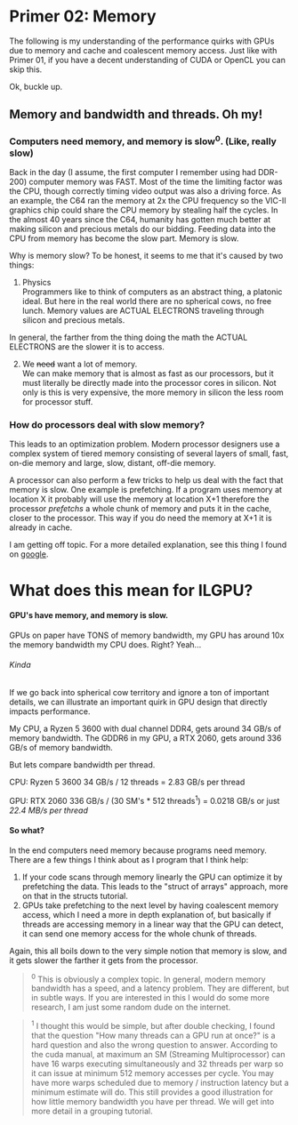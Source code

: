 ﻿# Primer 02: Memory

The following is my understanding of the performance quirks with GPUs due to memory and cache and coalescent memory access.
Just like with Primer 01, if you have a decent understanding of CUDA or OpenCL you can skip this.

Ok, buckle up.

## Memory and bandwidth and threads. Oh my!

### Computers need memory, and memory is slow<sup>0</sup>. (Like, really slow)
Back in the day (I assume, the first computer I remember using had DDR-200) computer memory
 was FAST. Most of the time the limiting factor was the CPU, though correctly timing video output was also
a driving force. As an example, the C64 ran the memory at 2x the CPU frequency so the VIC-II 
graphics chip could share the CPU memory by stealing half the cycles. In the almost 40 years since the C64, humanity 
has gotten much better at making silicon and precious metals do our bidding. Feeding 
data into the CPU from memory has become the slow part. Memory is slow.

Why is memory slow? To be honest, it seems to me that it's caused by two things:

1. Physics<br/>
Programmers like to think of computers as an abstract thing, a platonic ideal. 
But here in the real world there are no spherical cows, no free lunch. Memory values are ACTUAL
ELECTRONS traveling through silicon and precious metals. 

In general, the farther from the thing doing the math the ACTUAL ELECTRONS are the slower it is
to access.

2. We ~~need~~ want a lot of memory.<br/>
We can make memory that is almost as fast as our processors, but it must literally be directly made into the processor cores in silicon. 
Not only is this is very expensive, the more memory in silicon the less room for processor stuff. 

### How do processors deal with slow memory?

This leads to an optimization problem. Modern processor designers use a complex system of tiered 
memory consisting of several layers of small, fast, on-die memory and large, slow, distant, off-die memory.

A processor can also perform a few tricks to help us deal with the fact that memory is slow. 
One example is prefetching. If a program uses memory at location X it probably will use the 
memory at location X+1 therefore the processor *prefetchs* a whole chunk of memory and puts it in 
the cache, closer to the processor. This way if you do need the memory at X+1 it is already in cache. 

I am getting off topic. For a more detailed explanation, see this thing I found on [google](https://formulusblack.com/blog/compute-performance-distance-of-data-as-a-measure-of-latency/).

# What does this mean for ILGPU?

#### GPU's have memory, and memory is slow. 

GPUs on paper have TONS of memory bandwidth, my GPU has around 10x the memory bandwidth my CPU does. Right? Yeah... 

###### Kinda
If we go back into spherical cow territory and ignore a ton of important details, we can illustrate an 
important quirk in GPU design that directly impacts performance.

My CPU, a Ryzen 5 3600 with dual channel DDR4, gets around 34 GB/s of memory bandwidth. The GDDR6 in my GPU, a RTX 2060, gets around 336 GB/s of memory bandwidth.

But lets compare bandwidth per thread.

CPU: Ryzen 5 3600 34 GB/s / 12 threads = 2.83 GB/s per thread

GPU: RTX 2060 336 GB/s / (30 SM's * 512 threads<sup>1</sup>) = 0.0218 GB/s or just *22.4 MB/s per thread*

#### So what?
In the end computers need memory because programs need memory. There are a few things I think about as I program that I think help:

1. If your code scans through memory linearly the GPU can optimize it by prefetching the data. This leads to the "struct of arrays"
 approach, more on that in the structs tutorial.
2. GPUs take prefetching to the next level by having coalescent memory access, which I need a more in depth explanation of, but
basically if threads are accessing memory in a linear way that the GPU can detect, it can send one memory access for the whole chunk
of threads. 

Again, this all boils down to the very simple notion that memory is slow, and it gets slower the farther it gets from the processor.

> <sup>0</sup>
> This is obviously a complex topic. In general, modern memory bandwidth has a speed, and a latency problem. They
> are different, but in subtle ways. If you are interested in this I would do some more research, I am just 
> some random dude on the internet.

> <sup>1</sup>
> I thought this would be simple, but after double checking, I found that the question "How many threads can a GPU run at once?"
>  is a hard question and also the wrong question to answer. According to the cuda manual, at maximum an SM (Streaming Multiprocessor) can 
> have 16 warps executing simultaneously and 32 threads per warp so it can issue at minimum 512 memory accesses per 
> cycle. You may have more warps scheduled due to memory / instruction latency but a minimum estimate will do. This still provides a good
> illustration for how little memory bandwidth you have per thread. We will get into more detail in a 
> grouping tutorial.